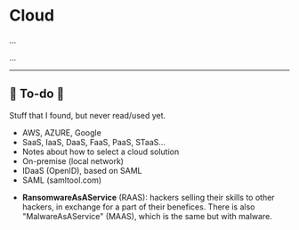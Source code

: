 # Cloud

<div class="row row-cols-lg-2"><div>

...
</div><div>

...
</div></div>

<hr class="sep-both">

## 👻 To-do 👻

Stuff that I found, but never read/used yet.

<div class="row row-cols-lg-2"><div>

* AWS, AZURE, Google
* SaaS, IaaS, DaaS, FaaS, PaaS, STaaS...
* Notes about how to select a cloud solution
* On-premise (local network)
* IDaaS (OpenID), based on SAML
* SAML (samltool.com)
</div><div>

* **RansomwareAsAService** (RAAS): hackers selling their skills to other hackers, in exchange for a part of their benefices. There is also "MalwareAsAService" (MAAS), which is the same but with malware.
</div></div>